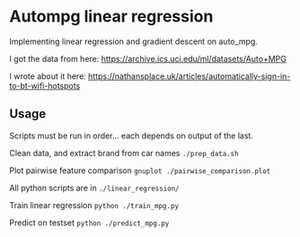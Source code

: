 # Autompg linear regression

Implementing linear regression and gradient descent on auto_mpg.

I got the data from here: https://archive.ics.uci.edu/ml/datasets/Auto+MPG

I wrote about it here: https://nathansplace.uk/articles/automatically-sign-in-to-bt-wifi-hotspots

## Usage

Scripts must be run in order... each depends on output of the last.

Clean data, and extract brand from car names
`./prep_data.sh`

Plot pairwise feature comparison
`gnuplot ./pairwise_comparison.plot`

All python scripts are in `./linear_regression/`

Train linear regression
`python ./train_mpg.py`

Predict on testset
`python ./predict_mpg.py`
